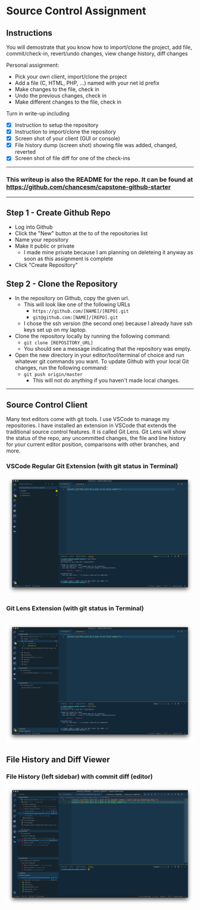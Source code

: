 # Source Control Assignment

## Instructions
You will demostrate that you know how to import/clone the project, add file, commit/check-in, revert/undo changes, view change history, diff changes

Personal assignment:
- Pick your own client, import/clone the project
- Add a file (C, HTML, PHP, …) named with your net id prefix
- Make changes to the file, check in
- Undo the previous changes, check in
- Make different changes to the file, check in
  
Turn in write-up including
- [x] Instruction to setup the repository
- [x] Instruction to import/clone the repository
- [x] Screen shot of your client (GUI or console)
- [x] File history dump (screen shot) showing file was added, changed, reverted
- [x] Screen shot of file diff for one of the check-ins
---
### This writeup is also the README for the repo. It can be found at https://github.com/chancesm/capstone-github-starter
---
## Step 1 - Create Github Repo
* Log into Github
* Click the "New" button at the to of the repositories list
* Name your repository
* Make it public or private
  * I made mine private because I am planning on deleteing it anyway as soon as this assignment is complete
* Click "Create Repository"

## Step 2 - Clone the Repository
* In the repository on Github, copy the given url.
  * This will look like one of the following URLs
    * `https://github.com/[NAME]/[REPO].git`
    * `git@github.com:[NAME]/[REPO].git`
  * I chose the ssh version (the second one) because I already have ssh keys set up on my laptop.
* Clone the repository locally by running the following command:
  * `git clone [REPOSITORY_URL]`
  * You should see a message indicating that the repository was empty.
* Open the new directory in your editor/tool/terminal of choice and run whatever git commands you want. To update Github with your local Git changes, run the following command:
  * `git push origin/master`
    * This will not do anything if you haven't made local changes.
---
## Source Control Client
Many text editors come with git tools. I use VSCode to manage my repositories. I have installed an extension in VSCode that extends the traditional source control features. It is called Git Lens.
Git Lens will show the status of the repo, any uncommitted changes, the file and line history for your current editor position, comparisons with other branches, and more.

### VSCode Regular Git Extension (with git status in Terminal)
![VSCode Git Extension][defaultGit]

### Git Lens Extension (with git status in Terminal)
![Git Lens Extension][gitLens]
---
## File History and Diff Viewer

### File History (left sidebar) with commit diff (editor)
![File History and Commit Diff][fileHistoryCommmitDiff]



<!-- Image Resources -->
[defaultGit]: images/defaultGit.png "VSCode Git Extension"
[gitLens]: images/gitLens.png "Git Lens Extension"
[fileHistoryCommmitDiff]: images/fileHistoryCommitDiff.png "File History and Commit Diff"